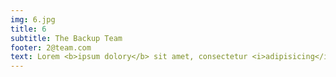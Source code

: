 ```yaml
---
img: 6.jpg
title: 6
subtitle: The Backup Team
footer: 2@team.com
text: Lorem <b>ipsum dolory</b> sit amet, consectetur <i>adipisicing</i> elit. Possimus aut mollitia eum ipsum fugiat odio officiis odit.
---
```


